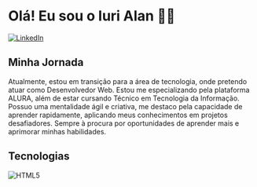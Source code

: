 # Olá! Eu sou o Iuri Alan ✌🏾
[![LinkedIn](https://img.shields.io/badge/LinkedIn-0077B5?style=for-the-badge&logo=linkedin&logoColor=white)](https://www.linkedin.com/in/iuri-alan-a02271166/)
  
## Minha Jornada

Atualmente, estou em transição para a área de tecnologia, onde pretendo atuar como Desenvolvedor Web. Estou me especializando pela plataforma ALURA, além de estar cursando Técnico em Tecnologia da Informação. <br>
Possuo uma mentalidade ágil e criativa, me destaco pela capacidade de aprender rapidamente, aplicando meus conhecimentos em projetos desafiadores. Sempre à procura por oportunidades de aprender mais e aprimorar minhas habilidades.

## Tecnologias
![HTML5](http://img.shields.io/badge/html5-%23E34F26.svg?style=for-the-badge&logo=node.js&logoColor=white)
